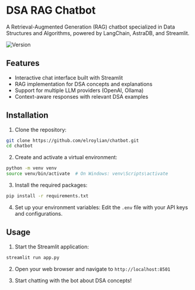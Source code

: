 # DSA RAG Chatbot

A Retrieval-Augmented Generation (RAG) chatbot specialized in Data Structures and Algorithms, powered by LangChain, AstraDB, and Streamlit.

![Version](https://img.shields.io/badge/version-1.4.0-blue.svg)

## Features

- Interactive chat interface built with Streamlit
- RAG implementation for DSA concepts and explanations
- Support for multiple LLM providers (OpenAI, Ollama)
- Context-aware responses with relevant DSA examples

## Installation

1. Clone the repository:
```bash
git clone https://github.com/elroylian/chatbot.git
cd chatbot
```
2. Create and activate a virtual environment:
```bash
python -m venv venv
source venv/bin/activate  # On Windows: venv\Scripts\activate
```
3. Install the required packages:
```bash
pip install -r requirements.txt
```
4. Set up your environment variables:
Edit the `.env` file with your API keys and configurations.


## Usage
1. Start the Streamlit application:
```bash
streamlit run app.py
```
2. Open your web browser and navigate to `http://localhost:8501`

3. Start chatting with the bot about DSA concepts!

